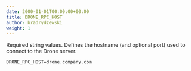 ```yaml
---
date: 2000-01-01T00:00:00+00:00
title: DRONE_RPC_HOST
author: bradrydzewski
weight: 1
---
```


Required string values. Defines the hostname (and optional port) used to connect to the Drone server.

```
DRONE_RPC_HOST=drone.company.com
```
